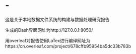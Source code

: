 # -
这是关于本地数据文件系统的构建与数据处理研究报告

生成的Dash界面网址为http://127.0.0.1:8050/

用overleaf对报告使用LaTex进行编译网址为https://cn.overleaf.com/project/678cffb95954ba5dc33b783b
